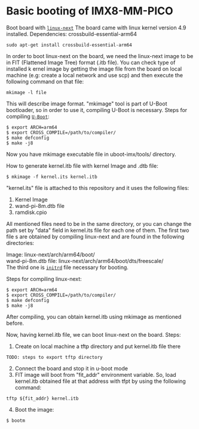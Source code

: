 # Basic booting of IMX8-MM-PICO

Boot board with [`linux-next`](https://git.kernel.org/pub/scm/linux/kernel/git/next/linux-next.git/)
The board came with linux kernel version 4.9 installed.
Dependencies: crossbuild-essential-arm64

```console
sudo apt-get install crossbuild-essential-arm64
```

In order to boot linux-next on the board, we need the linux-next image to be in 
FIT (Flattened Image Tree) format (.itb file). You can check type of installed k
ernel image by getting the image file from the board on local machine (e.g: create
a local network and use scp) and then execute the following command on that file:
```console
mkimage -l file
```
This will describe image format. "mkimage" tool is part of U-Boot bootloader, so
 in order to use it, compiling U-Boot is necessary.
Steps for compiling [`U-Boot`](https://github.com/wandboard-org/uboot-imx):

```console
$ export ARCH=arm64
$ export CROSS_COMPILE=/path/to/compiler/
$ make defconfig
$ make -j8
```
Now you have mkimage executable file in uboot-imx/tools/ directory.

How to generate kernel.itb file with kernel Image and .dtb file:
```console
$ mkimage -f kernel.its kernel.itb
```
"kernel.its" file is attached to this repository and it uses the following files:
1. Kernel Image
2. wand-pi-8m.dtb file
3. ramdisk.cpio

All mentioned files need to be in the same directory, or you can change the path
 set by "data" field in kernel.its file for each one of them. The first two file
s are obtained by compiling linux-next and are found in the following directories:

Image: linux-next/arch/arm64/boot/  
wand-pi-8m.dtb file: linux-next/arch/arm64/boot/dts/freescale/  
The third one is [`initrd`](https://developer.ibm.com/articles/l-initrd/) file necessary
for booting.

Steps for compiling linux-next:
```console
$ export ARCH=arm64
$ export CROSS_COMPILE=/path/to/compiler/
$ make defconfig
$ make -j8
```

After compiling, you can obtain kernel.itb using mkimage as mentioned before.

Now, having kernel.itb file, we can boot linux-next on the board. Steps:

1. Create on local machine a tftp directory and put kernel.itb file there
```console
TODO: steps to export tftp directory
```
2. Connect the board and stop it in u-boot mode
3. FIT image will boot from "fit_addr" environment variable. So, load kernel.itb
 obtained file at that address with tfpt by using the following command:
```console
tftp ${fit_addr} kernel.itb
```
4. Boot the image:
```console
$ bootm
```
